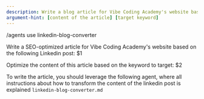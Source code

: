 ```yaml
---
description: Write a blog article for Vibe Coding Academy's website based on the content of a Linkedin post I'll share as argument. I'll also provide the keyword to target
argument-hint: [content of the article] [target keyword]
---
```



/agents use linkedin-blog-converter

Write a SEO-optimized article for Vibe Coding Academy's website based on the following Linkedin post: $1

Optimize the content of this article based on the keyword to target: $2

To write the article, you should leverage the following agent, where all instructions about how to transform the content of the linkedin post is explained `linkedin-blog-converter.md`